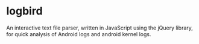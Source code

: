 # logbird
An interactive text file parser, written in JavaScript using the jQuery library, for quick analysis of Android logs and android kernel logs.
